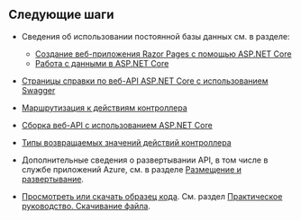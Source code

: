 ## <a name="next-steps"></a>Следующие шаги

* Сведения об использовании постоянной базы данных см. в разделе:

  * [Создание веб-приложения Razor Pages с помощью ASP.NET Core](xref:tutorials/index)
  * [Работа с данными в ASP.NET Core](xref:data/index)

* [Страницы справки по веб-API ASP.NET Core с использованием Swagger](xref:tutorials/web-api-help-pages-using-swagger)
* [Маршрутизация к действиям контроллера](xref:mvc/controllers/routing)
* [Сборка веб-API с использованием ASP.NET Core](xref:web-api/index)
* [Типы возвращаемых значений действий контроллера](xref:web-api/action-return-types)
* Дополнительные сведения о развертывании API, в том числе в службе приложений Azure, см. в разделе [Размещение и развертывание](xref:host-and-deploy/index).
* [Просмотреть или скачать образец кода](https://github.com/aspnet/Docs/tree/master/aspnetcore/tutorials/first-web-api/samples). См. раздел [Практическое руководство. Скачивание файла](xref:tutorials/index#how-to-download-a-sample).
